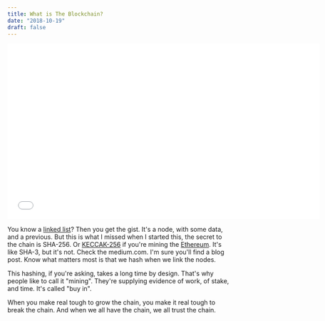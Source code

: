 ```yaml
---
title: What is The Blockchain?
date: "2018-10-19"
draft: false
---
```


<iframe
  width="700"
  height="394"
  src="//www.youtube.com/embed/AAy1iUsscI0"
  class='py-4'
  frameborder="0" allowfullscreen>
</iframe>

You know a [linked list](https://en.wikipedia.org/wiki/Linked_list)? Then you
get the gist. It's a node, with some data, and a previous. But this is what I
missed when I started this, the secret to the chain is SHA-256. Or
[KECCAK-256](https://keccak.team/index.html) if you're mining the
[Ethereum](https://ethereum.org/en/). It's like SHA-3, but it's not. Check the
medium.com. I'm sure you'll find a blog post. Know what matters most is that
we hash when we link the nodes.

This hashing, if you're asking, takes a long time by design. That's why people
like to call it "mining". They're supplying evidence of work, of stake, and
time.  It's called "buy in".

When you make real tough to grow the chain, you make it real tough to break the
chain. And when we all have the chain, we all trust the chain.
